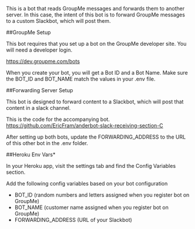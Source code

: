 This is a bot that reads GroupMe messages and forwards them to another server. In this case, the intent of this bot is to forward GroupMe messages to a custom Slackbot, which will post them.

##GroupMe Setup

This bot requires that you set up a bot on the GroupMe developer site. You will need a developer login.

https://dev.groupme.com/bots

When you create your bot, you will get a Bot ID and a Bot Name. Make sure the BOT_ID and BOT_NAME match the values in your .env file.

##Forwarding Server Setup

This bot is designed to forward content to a Slackbot, which will post that content in a slack channel.

This is the code for the accompanying bot.
https://github.com/EricFram/anderbot-slack-receiving-section-C

After setting up both bots, update the FORWARDING_ADDRESS to the URL of this other bot in the .env folder.

##Heroku Env Vars*

In your Heroku app, visit the settings tab and find the Config Variables section.

Add the following config variables based on your bot configuration

- BOT_ID (random numbers and letters assigned when you register bot on GroupMe)
- BOT_NAME (customer name assigned when you register bot on GroupMe)
- FORWARDING_ADDRESS (URL of your Slackbot)
